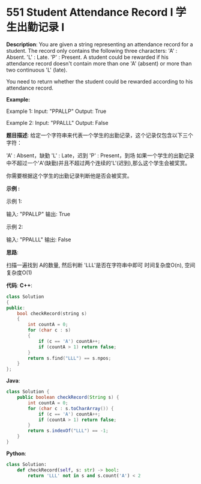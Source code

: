 # 551 Student Attendance Record I 学生出勤记录 I

__Description__:
You are given a string representing an attendance record for a student. The record only contains the following three characters:
'A' : Absent.
'L' : Late.
'P' : Present.
A student could be rewarded if his attendance record doesn't contain more than one 'A' (absent) or more than two continuous 'L' (late).

You need to return whether the student could be rewarded according to his attendance record.

__Example:__

Example 1:
Input: "PPALLP"
Output: True

Example 2:
Input: "PPALLL"
Output: False

__题目描述__:
给定一个字符串来代表一个学生的出勤记录，这个记录仅包含以下三个字符：

'A' : Absent，缺勤
'L' : Late，迟到
'P' : Present，到场
如果一个学生的出勤记录中不超过一个'A'(缺勤)并且不超过两个连续的'L'(迟到),那么这个学生会被奖赏。

你需要根据这个学生的出勤记录判断他是否会被奖赏。

__示例 :__

示例 1:

输入: "PPALLP"
输出: True

示例 2:

输入: "PPALLL"
输出: False

__思路__:

扫描一遍找到 A的数量, 然后判断 'LLL'是否在字符串中即可
时间复杂度O(n), 空间复杂度O(1)

__代码__:
__C++__:

```C++
class Solution 
{
public:
    bool checkRecord(string s) 
    {
        int countA = 0;
        for (char c : s) 
        {
            if (c == 'A') countA++;
            if (countA > 1) return false;
        }
        return s.find("LLL") == s.npos;
    }
};
```

__Java__:

```Java
class Solution {
    public boolean checkRecord(String s) {
        int countA = 0;
        for (char c : s.toCharArray()) {
            if (c == 'A') countA++;
            if (countA > 1) return false;
        }
        return s.indexOf("LLL") == -1;
    }
}
```

__Python__:

```Python
class Solution:
    def checkRecord(self, s: str) -> bool:
        return 'LLL' not in s and s.count('A') < 2
```
